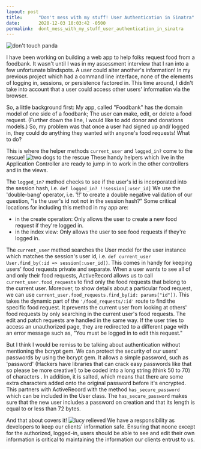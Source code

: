 ```yaml
---
layout: post
title:      "Don't mess with my stuff! User Authentication in Sinatra"
date:       2020-12-03 10:03:42 -0500
permalink:  dont_mess_with_my_stuff_user_authentication_in_sinatra
---
```


![don't touch panda](https://media1.tenor.com/images/7e6749d986211b8a7d55b0190a58204a/tenor.gif)

I have been working on building a web app to help folks request food from a foodbank. It wasn't until I was in my assessment interview that I ran into a few unfortunate blindspots. A user could alter another's information! In my previous project which had a command line interface, none of the elements of logging in, sessions, or persistence factored in. This time around, I didn't take into account that a user could access other users' information via the browser. 

So, a little background first: My app, called "Foodbank" has the domain model of one side of a foodbank; The user can make, edit, or delete a food request. (Further down the line, I would like to add donor and donations models.) So, my problem was that once a user had signed up and/ logged in, they could do anything they wanted with anyone's food requests! What to do?

This is where the helper methods `current_user` and `logged_in?` come to the rescue!
![two dogs to the rescue](https://i.giphy.com/media/l2JI1c35zEOg0A5Y4/giphy.webp)
These handy helpers which live in the Application Controller are ready to jump in to work in the other controllers and in the views. 

The `logged_in?` method checks to see if the user's id is incorporated into the session hash, i.e. `def logged_in? !!session[:user_id]` We use the 'double-bang' operator, i.e. '!!' to create a double negative validation of our question, "Is the user's id not not in the session hash?" Some critical locations for including this method in my app are:
* in the create operation: Only allows the user to create a new food request if they're logged in.
* in the index view: Only allows the user to see food requests if they're logged in.

The `current_user` method searches the User model for the user instance which matches the session's user id, i.e. `def current_user User.find_by(:id => session[:user_id])`. This comes in handy for keeping users' food requests private and separate. When a user wants to see all of and only their food requests, ActiveRecord allows us to call `current_user.food_requests` to find only the food requests that belong to the current user. Moreover, to show details about a particular food request, we can use `current_user.food_requests.find_by(id: params["id"])`. This takes the dynamic part of the `'/food_requests/:id'` route to find the specific food request. It prevents the current user from looking at others' food requests by only searching in the current user's food requests. The edit and patch requests are handled in the same way. If the user tries to access an unauthorized page, they are redirected to a different page with an error message such as, "You must be logged in to edit this request."

But I think I would be remiss to be talking about authentication without mentioning the bcrypt gem. We can protect the security of our users' passwords by using the bcrypt gem. It allows a simple password, such as 'password' (Hackers have libraries that can crack easy passwords like that so please be more creative!) to be coded into a long string (think 50 to 70) of characters . In addition, it is salted, which means that there are some extra characters added onto the original password before it's encrypted. This partners with ActiveRecord with the method `has_secure_password` which can be included in the User class. The `has_secure_password` makes sure that the new user includes a password on creation and that its length is equal to or less than 72 bytes. 

And that about covers it! 
![lucy relieved](https://media.giphy.com/media/t22XfyAwh0Qla/giphy.gif) 
We have a responsibility as developers to keep our clients' information safe. Ensuring that noone except for the authorized, logged-in, users should be able to see and edit their own information is critical to maintaining the information our clients entrust to us. 




